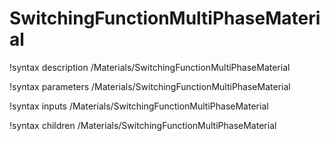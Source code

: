 <!-- MOOSE Documentation Stub: Remove this when content is added. -->

# SwitchingFunctionMultiPhaseMaterial

!syntax description /Materials/SwitchingFunctionMultiPhaseMaterial

!syntax parameters /Materials/SwitchingFunctionMultiPhaseMaterial

!syntax inputs /Materials/SwitchingFunctionMultiPhaseMaterial

!syntax children /Materials/SwitchingFunctionMultiPhaseMaterial
